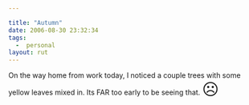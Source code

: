```yaml
---

title: "Autumn"
date: 2006-08-30 23:32:34
tags:
  -  personal
layout: rut
---
```


On the way home from work today, I noticed a couple trees with some yellow leaves mixed in.  Its FAR too early to be seeing that.  <font size="+3">&#x2639;</font>

